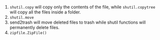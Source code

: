 1. ```shutil.copy``` will copy only the contents of the file, while ```shutil.copytree``` will copy all the files inside a folder.
2. ```shutil.move```
3. send2trash will move deleted files to trash while shutil functions will permanently delete files.
4. ```zipfile.ZipFile()```